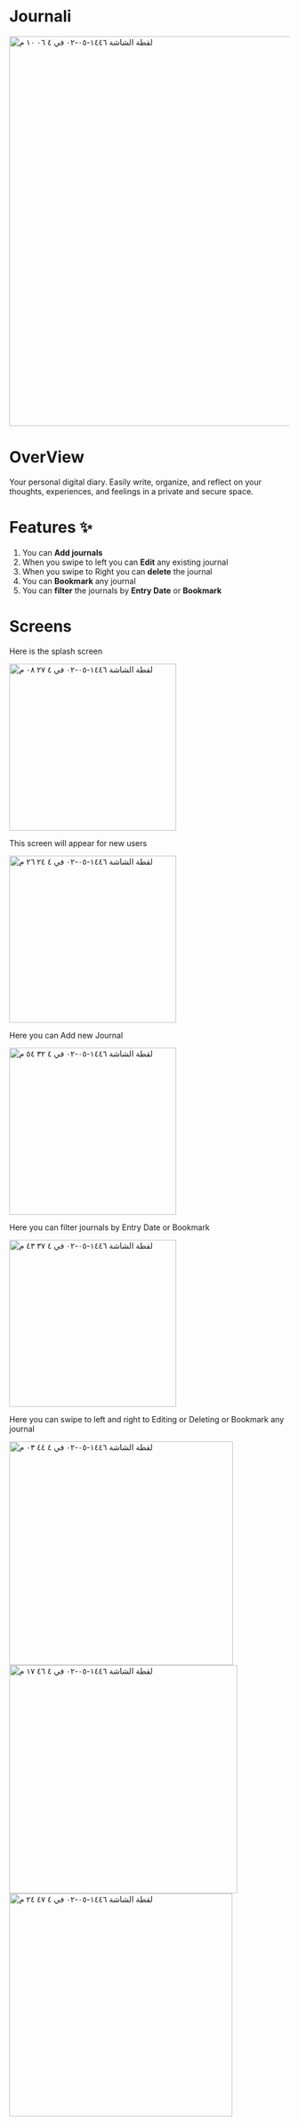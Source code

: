 # Journali 
<img width="700" alt="‏لقطة الشاشة ١٤٤٦-٠٥-٠٢ في ٤ ٠٦ ١٠ م" src="https://github.com/user-attachments/assets/0d563bdd-3a15-4dbb-aa56-a539cfbaa83d">

# OverView
Your personal digital diary. Easily write, organize, and reflect on your thoughts, experiences, and feelings in a private and secure space.

# Features ✨

1. You can **Add journals**
2. When you swipe to left you can **Edit** any existing journal 
3. When you swipe to Right you can **delete** the journal
4. You can **Bookmark** any journal 
5. You can **filter** the journals by **Entry Date** or **Bookmark**


# Screens
Here is the splash screen

<img width="300" alt="‏لقطة الشاشة ١٤٤٦-٠٥-٠٢ في ٤ ٢٧ ٠٨ م" src="https://github.com/user-attachments/assets/f4ea7c4c-4555-4ed5-9c58-9ca62d160a55">

This screen will appear  for new users 

<img width="300" alt="‏لقطة الشاشة ١٤٤٦-٠٥-٠٢ في ٤ ٢٤ ٢٦ م" src="https://github.com/user-attachments/assets/f809620f-3c6f-4974-9fa2-d56c9d17d6d1">

Here you can Add new Journal 

<img width="300" alt="‏لقطة الشاشة ١٤٤٦-٠٥-٠٢ في ٤ ٣٢ ٥٤ م" src="https://github.com/user-attachments/assets/da908ed5-ea90-4cb2-bed7-e9e1ad624cb1">

Here you can filter journals by Entry Date or Bookmark

<img width="300" alt="‏لقطة الشاشة ١٤٤٦-٠٥-٠٢ في ٤ ٣٧ ٤٣ م" src="https://github.com/user-attachments/assets/238197d0-d6f8-4f75-a27d-0599fe8ed0bf">

Here you can swipe to left and right to Editing or Deleting or Bookmark any journal

 <img width="402" alt="‏لقطة الشاشة ١٤٤٦-٠٥-٠٢ في ٤ ٤٤ ٠٣ م" src="https://github.com/user-attachments/assets/049feab0-ca41-403a-9d7a-95bb8250ddaf">
 <img width="410" alt="‏لقطة الشاشة ١٤٤٦-٠٥-٠٢ في ٤ ٤٦ ١٧ م" src="https://github.com/user-attachments/assets/4ec7d899-b4ed-4b37-97b5-123848ff16f3">
 <img width="401" alt="‏لقطة الشاشة ١٤٤٦-٠٥-٠٢ في ٤ ٤٧ ٢٤ م" src="https://github.com/user-attachments/assets/635e0e83-e6df-4081-9f46-73e3e2053681">








